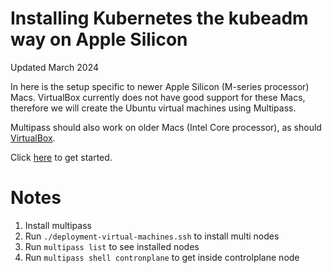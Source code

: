# Installing Kubernetes the kubeadm way on Apple Silicon

Updated March 2024

In here is the setup specific to newer Apple Silicon (M-series processor) Macs. VirtualBox currently does not have good support for these Macs, therefore we will create the Ubuntu virtual machines using Multipass.

Multipass should also work on older Macs (Intel Core processor), as should [VirtualBox](../virtualbox/).

Click [here](./docs/01-prerequisites.md) to get started.

# Notes
1. Install multipass
2. Run `./deployment-virtual-machines.ssh` to install multi nodes
3. Run `multipass list` to see installed nodes
4. Run `multipass shell contronplane` to get inside controlplane node
